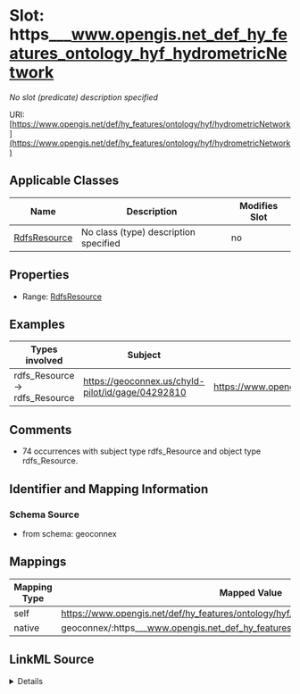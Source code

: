 

# Slot: https___www.opengis.net_def_hy_features_ontology_hyf_hydrometricNetwork


_No slot (predicate) description specified_





URI: [https://www.opengis.net/def/hy_features/ontology/hyf/hydrometricNetwork](https://www.opengis.net/def/hy_features/ontology/hyf/hydrometricNetwork)



<!-- no inheritance hierarchy -->





## Applicable Classes

| Name | Description | Modifies Slot |
| --- | --- | --- |
| [RdfsResource](../classes/RdfsResource.md) | No class (type) description specified |  no  |







## Properties

* Range: [RdfsResource](../classes/RdfsResource.md)






## Examples

| Types involved | Subject | Predicate | Object |
| --- | --- | --- | --- |
| rdfs_Resource → rdfs_Resource | https://geoconnex.us/chyld-pilot/id/gage/04292810 | https://www.opengis.net/def/hy_features/ontology/hyf/hydrometricNetwork | https://geoconnex.us/chyld-pilot/id/gage_hu_network/041504081201 |


## Comments

* 74 occurrences with subject type rdfs_Resource and object type rdfs_Resource.

## Identifier and Mapping Information







### Schema Source


* from schema: geoconnex




## Mappings

| Mapping Type | Mapped Value |
| ---  | ---  |
| self | https://www.opengis.net/def/hy_features/ontology/hyf/hydrometricNetwork |
| native | geoconnex/:https___www.opengis.net_def_hy_features_ontology_hyf_hydrometricNetwork |




## LinkML Source

<details>
```yaml
name: https___www.opengis.net_def_hy_features_ontology_hyf_hydrometricNetwork
description: No slot (predicate) description specified
comments:
- 74 occurrences with subject type rdfs_Resource and object type rdfs_Resource.
examples:
- description: rdfs_Resource → rdfs_Resource
  object:
    example_object: https://geoconnex.us/chyld-pilot/id/gage_hu_network/041504081201
    example_predicate: https://www.opengis.net/def/hy_features/ontology/hyf/hydrometricNetwork
    example_subject: https://geoconnex.us/chyld-pilot/id/gage/04292810
from_schema: geoconnex
rank: 1000
slot_uri: https://www.opengis.net/def/hy_features/ontology/hyf/hydrometricNetwork
alias: https___www.opengis.net_def_hy_features_ontology_hyf_hydrometricNetwork
domain_of:
- rdfs_Resource
range: rdfs_Resource

```
</details>